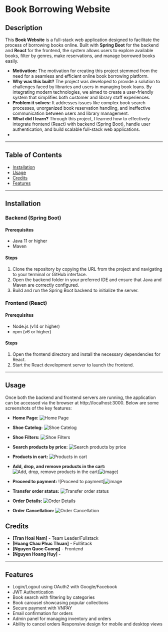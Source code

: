 # **Book Borrowing Website**
## Description
This **Book  Website** is a full-stack web application designed to facilitate the process of borrowing books online. Built with **Spring Boot** for the backend and **React** for the frontend, the system allows users to explore available books, filter by genres, make reservations, and manage borrowed books easily.
- **Motivation:** The motivation for creating this project stemmed from the need for a seamless and efficient online book borrowing platform.
- **Why was this built?** The project was developed to provide a solution to challenges faced by libraries and users in managing book loans. By integrating modern technologies, we aimed to create a user-friendly system that simplifies both customer and library staff experiences.
- **Problem it solves:** It addresses issues like complex book search processes, unorganized book reservation handling, and ineffective communication between users and library management.
- **What did I learn?** Through this project, I learned how to effectively integrate frontend (React) with backend (Spring Boot), handle user authentication, and build scalable full-stack web applications.
- 
----

## Table of Contents
- [Installation](#installation)
- [Usage](#usage)
- [Credits](#credits)
- [Features](#features)
  
---

## Installation

### Backend (Spring Boot)

#### Prerequisites
- Java 11 or higher
- Maven
  
#### Steps
1. Clone the repository by copying the URL from the project and navigating to your terminal or GitHub interface.
2. Open the backend folder in your preferred IDE and ensure that Java and Maven are correctly configured.
3. Build and run the Spring Boot backend to initialize the server.
   
### Frontend (React)

#### Prerequisites
- Node.js (v14 or higher)
- npm (v6 or higher)
  
#### Steps
1. Open the frontend directory and install the necessary dependencies for React.
2. Start the React development server to launch the frontend.

---

## Usage

Once both the backend and frontend servers are running, the application can be accessed via the browser at http://localhost:3000. Below are some screenshots of the key features:

- **Home Page:**
![Home Page](![1](https://github.com/user-attachments/assets/e7e7eb55-a3b4-4b3c-9446-e170c1fabb4f))



- **Shoe Catelog:**
![Shoe Catelog](![image](https://github.com/user-attachments/assets/f7f40335-4be7-4eb7-be07-6159e5b0085a))



- **Shoe Filters:**
![Shoe Filters](![image](https://github.com/user-attachments/assets/93147de4-6da0-40c8-859c-e75189bdc240))


- **Search products by price:**
![Search products by price](![image](https://github.com/user-attachments/assets/11979baa-9649-4f7c-b600-d5113af90c3f))



- **Products in cart:**
![Products in cart](![image](https://github.com/user-attachments/assets/286840e6-692c-44ec-b915-8cca32153ba6))



- **Add, drop, and remove products in the cart:**
![Add, drop, remove products in the cart](![image](https://github.com/user-attachments/assets/33e61482-80d1-4956-9a63-9f72bea97d3c))(![image](https://github.com/user-attachments/assets/d9ee9733-6c43-4ef2-bca6-277dd1636f9a))




- **Proceed to payment:**
![Proceed to payment]![image](https://github.com/user-attachments/assets/b40fd319-c151-41ab-a7e4-414c7aa9f0d9)



- **Transfer order status:**
![Transfer order status](![image](https://github.com/user-attachments/assets/60584be5-d6bb-4a7e-aa63-3795500ef714))



- **Order Details:**
![Order Details](![image](https://github.com/user-attachments/assets/5a697d66-456f-495e-a3a5-f80c5f195926))



- **Order Cancellation:**
![Order Cancellation](![image](https://github.com/user-attachments/assets/e41c9222-2c69-4842-8530-28a45dfcfe2d))



## Credits
- **[Tran Hoai Nam]** - Team Leader/Fullstack
- **[Hoang Chau Phuc Thuan]** - FullStack
- **[Nguyen Quoc Cuong]** - Frontend
- **[Nguyen Hoang Huy]** - 
---

## Features
- Login/Logout using OAuth2 with Google/Facebook
- JWT Authentication
- Book search with filtering by categories
- Book carousel showcasing popular collections
- Secure payment with VNPAY
- Email confirmation for orders
- Admin panel for managing inventory and orders
- Ability to cancel orders
Responsive design for mobile and desktop views
